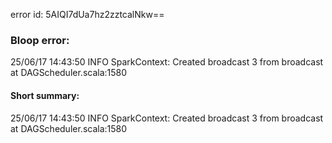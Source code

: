 error id: 5AIQI7dUa7hz2zztcalNkw==
### Bloop error:

25/06/17 14:43:50 INFO SparkContext: Created broadcast 3 from broadcast at DAGScheduler.scala:1580
#### Short summary: 

25/06/17 14:43:50 INFO SparkContext: Created broadcast 3 from broadcast at DAGScheduler.scala:1580